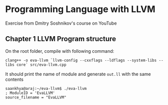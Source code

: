 # Programming Language with LLVM 
Exercise from Dmitry Soshnikov's course on YouTube

## Chapter 1 LLVM Program structure
On the root folder, compile with following command:
```
clang++ -o eva-llvm `llvm-config --cxxflags --ldflags --system-libs --libs core` src/eva-llvm.cpp
```
It should print the name of module and generate `out.ll` with the same contents
```
saankhya@araj:~/eva-llvm$ ./eva-llvm
; ModuleID = 'EvaLLVM'
source_filename = "EvaLLVM"
```

